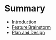 # Summary

* [Introduction](README.md)
* [Feature Brainstorm](feature_brainstorm.md)
* [Plan and Design](plan_and_design.md)

